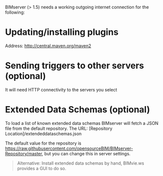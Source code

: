 BIMserver (> 1.5) needs a working outgoing internet connection for the following:

# Updating/installing plugins
Address: http://central.maven.org/maven2

# Sending triggers to other servers (optional)
It will need HTTP connectivity to the servers you select

# Extended Data Schemas (optional)

To load a list of known extended data schemas BIMserver will fetch a JSON file from the default repository.
The URL: [Repository Location]/extendeddataschemas.json

The default value for the repository is https://raw.githubusercontent.com/opensourceBIM/BIMserver-Repository/master, but you can change this in server settings.

> Alternative: Install extended data schemas by hand, BIMvie.ws provides a GUI to do so.

